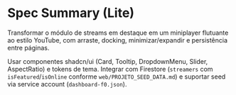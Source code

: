 # Spec Summary (Lite)

Transformar o módulo de streams em destaque em um miniplayer flutuante ao estilo YouTube, com arraste, docking, minimizar/expandir e persistência entre páginas. 

Usar componentes shadcn/ui (Card, Tooltip, DropdownMenu, Slider, AspectRatio) e tokens de tema. Integrar com Firestore (`streamers` com `isFeatured`/`isOnline` conforme `web/PROJETO_SEED_DATA.md`) e suportar seed via service account (`dashboard-f0.json`).
